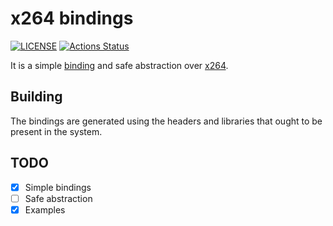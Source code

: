 # x264 bindings

[![LICENSE](https://img.shields.io/badge/license-MIT-blue.svg)](LICENSE)
[![Actions Status](https://github.com/rust-av/x264-rs/workflows/x264/badge.svg)](https://github.com/rust-av/x264-rs/actions)

It is a simple [binding][1] and safe abstraction over [x264][2].

## Building

The bindings are generated using the headers and libraries that ought to be present in the system.

## TODO
- [x] Simple bindings
- [ ] Safe abstraction
- [x] Examples

[1]: https://github.com/servo/rust-bindgen
[2]: https://git.videolan.org/?p=x264.git
